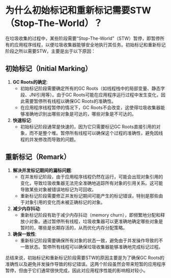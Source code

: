 # 为什么初始标记和重新标记需要STW（Stop-The-World）？

在垃圾收集的过程中，某些阶段需要“Stop-The-World”（STW）暂停，即暂停所有的应用程序线程，以便垃圾收集器能够安全地执行其任务。初始标记和重新标记阶段之所以需要STW，主要是出于以下原因：

## 初始标记（Initial Marking）

1.  **GC Roots的确定**:
    -   初始标记阶段需要确定所有的GC Roots（如线程栈中的局部变量、静态字段、JNI引用等）。由于GC Roots可能在应用程序运行过程中发生变化，因此需要暂停所有线程以确保GC Roots的准确性。
    -   在应用程序线程暂停的情况下，GC Roots不会改变，这使得垃圾收集器能够准确地识别出哪些对象是可达的，哪些对象是不可达的。
2.  **快速标记**:
    -   初始标记阶段通常是快速的，因为它只需要标记GC Roots直接引用的对象，而不是整个堆。暂停所有线程可以确保这个过程的准确性，避免因线程的并发修改而导致的问题。

## 重新标记（Remark）

1.  **解决并发标记期间的漏标问题**:
    -   在并发标记阶段，由于应用程序线程仍然在运行，可能会出现对象引用的变化，导致垃圾收集器无法完全准确地追踪所有对象的引用关系。这可能导致某些对象被错误地标记为可回收。
    -   重新标记阶段需要修正并发标记期间可能产生的标记错误，特别是那些由于对象引用的变化而未被正确标记的对象。
2.  **减少内存抖动**:
    -   重新标记阶段有助于减少内存抖动（memory churn），即频繁地分配和释放小对象。通过暂停所有线程，垃圾收集器可以更准确地确定哪些对象是暂时的，哪些是长期存活的，从而优化内存分配策略。
3.  **确保一致性**:
    -   重新标记阶段需要确保所有对象的状态一致，避免由于并发操作导致的不一致状态。暂停所有线程可以确保垃圾收集器能够准确地完成标记过程。

总结来说，初始标记和重新标记阶段需要STW的原因主要是为了确保GC Roots的准确性以及避免并发操作导致的标记错误。这两个阶段虽然会带来短暂的应用程序暂停，但由于它们通常很快完成，因此对应用程序性能的影响相对较小。